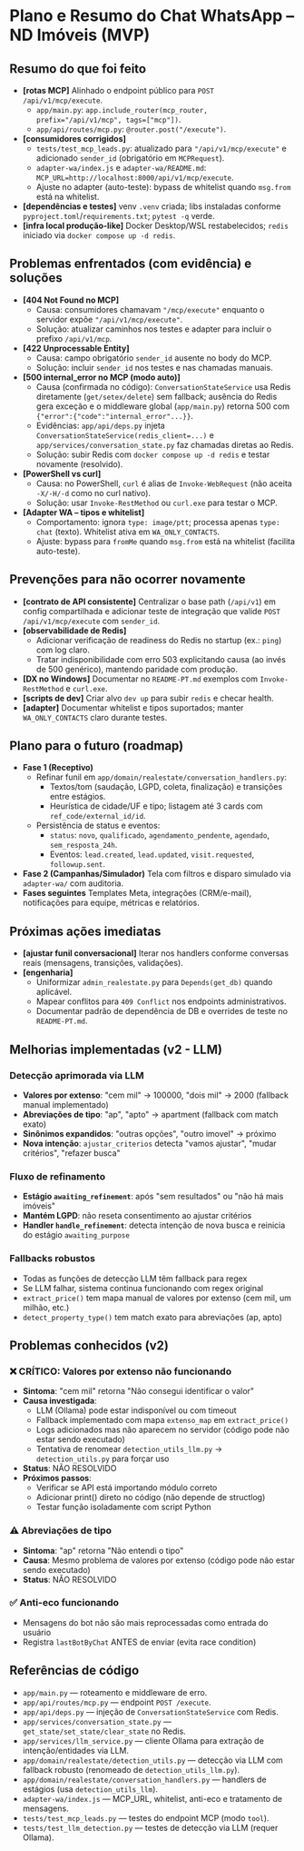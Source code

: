  # Plano e Resumo do Chat WhatsApp – ND Imóveis (MVP)
 
 ## Resumo do que foi feito
 - **[rotas MCP]** Alinhado o endpoint público para `POST /api/v1/mcp/execute`.
   - `app/main.py`: `app.include_router(mcp_router, prefix="/api/v1/mcp", tags=["mcp"])`.
   - `app/api/routes/mcp.py`: `@router.post("/execute")`.
 - **[consumidores corrigidos]**
   - `tests/test_mcp_leads.py`: atualizado para `"/api/v1/mcp/execute"` e adicionado `sender_id` (obrigatório em `MCPRequest`).
   - `adapter-wa/index.js` e `adapter-wa/README.md`: `MCP_URL=http://localhost:8000/api/v1/mcp/execute`.
   - Ajuste no adapter (auto-teste): bypass de whitelist quando `msg.from` está na whitelist.
 - **[dependências e testes]** venv `.venv` criada; libs instaladas conforme `pyproject.toml`/`requirements.txt`; `pytest -q` verde.
 - **[infra local produção-like]** Docker Desktop/WSL restabelecidos; `redis` iniciado via `docker compose up -d redis`.
 
 ## Problemas enfrentados (com evidência) e soluções
 - **[404 Not Found no MCP]**
   - Causa: consumidores chamavam `"/mcp/execute"` enquanto o servidor expõe `"/api/v1/mcp/execute"`.
   - Solução: atualizar caminhos nos testes e adapter para incluir o prefixo `/api/v1/mcp`.
 - **[422 Unprocessable Entity]**
   - Causa: campo obrigatório `sender_id` ausente no body do MCP.
   - Solução: incluir `sender_id` nos testes e nas chamadas manuais.
 - **[500 internal_error no MCP (modo auto)]**
   - Causa (confirmada no código): `ConversationStateService` usa Redis diretamente (`get/setex/delete`) sem fallback; ausência do Redis gera exceção e o middleware global (`app/main.py`) retorna 500 com `{"error":{"code":"internal_error"...}}`.
   - Evidências: `app/api/deps.py` injeta `ConversationStateService(redis_client=...)` e `app/services/conversation_state.py` faz chamadas diretas ao Redis.
   - Solução: subir Redis com `docker compose up -d redis` e testar novamente (resolvido).
 - **[PowerShell vs curl]**
   - Causa: no PowerShell, `curl` é alias de `Invoke-WebRequest` (não aceita `-X/-H/-d` como no curl nativo).
   - Solução: usar `Invoke-RestMethod` ou `curl.exe` para testar o MCP.
 - **[Adapter WA – tipos e whitelist]**
   - Comportamento: ignora `type: image/ptt`; processa apenas `type: chat` (texto). Whitelist ativa em `WA_ONLY_CONTACTS`.
   - Ajuste: bypass para `fromMe` quando `msg.from` está na whitelist (facilita auto-teste).
 
 ## Prevenções para não ocorrer novamente
 - **[contrato de API consistente]** Centralizar o base path (`/api/v1`) em config compartilhada e adicionar teste de integração que valide `POST /api/v1/mcp/execute` com `sender_id`.
 - **[observabilidade de Redis]**
   - Adicionar verificação de readiness do Redis no startup (ex.: `ping`) com log claro.
   - Tratar indisponibilidade com erro 503 explicitando causa (ao invés de 500 genérico), mantendo paridade com produção.
 - **[DX no Windows]** Documentar no `README-PT.md` exemplos com `Invoke-RestMethod` e `curl.exe`.
 - **[scripts de dev]** Criar alvo `dev up` para subir `redis` e checar health.
 - **[adapter]** Documentar whitelist e tipos suportados; manter `WA_ONLY_CONTACTS` claro durante testes.
 
 ## Plano para o futuro (roadmap)
 - **Fase 1 (Receptivo)**
   - Refinar funil em `app/domain/realestate/conversation_handlers.py`:
     - Textos/tom (saudação, LGPD, coleta, finalização) e transições entre estágios.
     - Heurística de cidade/UF e tipo; listagem até 3 cards com `ref_code/external_id/id`.
   - Persistência de status e eventos:
     - `status`: `novo`, `qualificado`, `agendamento_pendente`, `agendado`, `sem_resposta_24h`.
     - Eventos: `lead.created`, `lead.updated`, `visit.requested`, `followup.sent`.
 - **Fase 2 (Campanhas/Simulador)** Tela com filtros e disparo simulado via `adapter-wa/` com auditoria.
 - **Fases seguintes** Templates Meta, integrações (CRM/e-mail), notificações para equipe, métricas e relatórios.
 
 ## Próximas ações imediatas
 - **[ajustar funil conversacional]** Iterar nos handlers conforme conversas reais (mensagens, transições, validações).
 - **[engenharia]**
   - Uniformizar `admin_realestate.py` para `Depends(get_db)` quando aplicável.
   - Mapear conflitos para `409 Conflict` nos endpoints administrativos.
   - Documentar padrão de dependência de DB e overrides de teste no `README-PT.md`.
 
 ## Melhorias implementadas (v2 - LLM)
 
 ### Detecção aprimorada via LLM
 - **Valores por extenso**: "cem mil" → 100000, "dois mil" → 2000 (fallback manual implementado)
 - **Abreviações de tipo**: "ap", "apto" → apartment (fallback com match exato)
 - **Sinônimos expandidos**: "outras opções", "outro imovel" → próximo
 - **Nova intenção**: `ajustar_criterios` detecta "vamos ajustar", "mudar critérios", "refazer busca"
 
 ### Fluxo de refinamento
 - **Estágio `awaiting_refinement`**: após "sem resultados" ou "não há mais imóveis"
 - **Mantém LGPD**: não reseta consentimento ao ajustar critérios
 - **Handler `handle_refinement`**: detecta intenção de nova busca e reinicia do estágio `awaiting_purpose`
 
 ### Fallbacks robustos
 - Todas as funções de detecção LLM têm fallback para regex
 - Se LLM falhar, sistema continua funcionando com regex original
 - `extract_price()` tem mapa manual de valores por extenso (cem mil, um milhão, etc.)
 - `detect_property_type()` tem match exato para abreviações (ap, apto)
 
 ## Problemas conhecidos (v2)
 
 ### ❌ CRÍTICO: Valores por extenso não funcionando
 - **Sintoma**: "cem mil" retorna "Não consegui identificar o valor"
 - **Causa investigada**: 
   - LLM (Ollama) pode estar indisponível ou com timeout
   - Fallback implementado com mapa `extenso_map` em `extract_price()`
   - Logs adicionados mas não aparecem no servidor (código pode não estar sendo executado)
   - Tentativa de renomear `detection_utils_llm.py` → `detection_utils.py` para forçar uso
 - **Status**: NÃO RESOLVIDO
 - **Próximos passos**: 
   - Verificar se API está importando módulo correto
   - Adicionar print() direto no código (não depende de structlog)
   - Testar função isoladamente com script Python
 
 ### ⚠️ Abreviações de tipo
 - **Sintoma**: "ap" retorna "Não entendi o tipo"
 - **Causa**: Mesmo problema de valores por extenso (código pode não estar sendo executado)
 - **Status**: NÃO RESOLVIDO
 
 ### ✅ Anti-eco funcionando
 - Mensagens do bot não são mais reprocessadas como entrada do usuário
 - Registra `lastBotByChat` ANTES de enviar (evita race condition)
 
 ## Referências de código
 - `app/main.py` — roteamento e middleware de erro.
 - `app/api/routes/mcp.py` — endpoint `POST /execute`.
 - `app/api/deps.py` — injeção de `ConversationStateService` com Redis.
 - `app/services/conversation_state.py` — `get_state/set_state/clear_state` no Redis.
 - `app/services/llm_service.py` — cliente Ollama para extração de intenção/entidades via LLM.
 - `app/domain/realestate/detection_utils.py` — detecção via LLM com fallback robusto (renomeado de `detection_utils_llm.py`).
 - `app/domain/realestate/conversation_handlers.py` — handlers de estágios (usa `detection_utils_llm`).
 - `adapter-wa/index.js` — MCP_URL, whitelist, anti-eco e tratamento de mensagens.
 - `tests/test_mcp_leads.py` — testes do endpoint MCP (modo `tool`).
 - `tests/test_llm_detection.py` — testes de detecção via LLM (requer Ollama).
